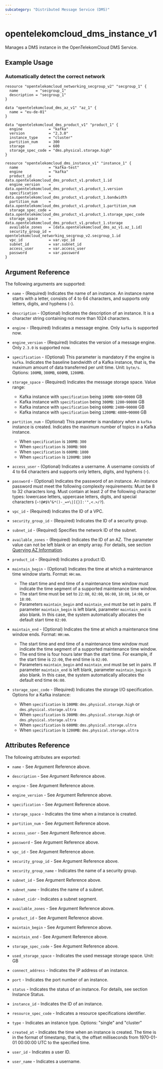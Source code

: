 ```yaml
---
subcategory: "Distributed Message Service (DMS)"
---
```


# opentelekomcloud_dms_instance_v1

Manages a DMS instance in the OpenTelekomCloud DMS Service.

## Example Usage

### Automatically detect the correct network

```hcl
resource "opentelekomcloud_networking_secgroup_v2" "secgroup_1" {
  name        = "secgroup_1"
  description = "secgroup_1"
}

data "opentelekomcloud_dms_az_v1" "az_1" {
  name = "eu-de-01"
}

data "opentelekomcloud_dms_product_v1" "product_1" {
  engine            = "kafka"
  version           = "2.3.0"
  instance_type     = "cluster"
  partition_num     = 300
  storage           = 600
  storage_spec_code = "dms.physical.storage.high"
}

resource "opentelekomcloud_dms_instance_v1" "instance_1" {
  name              = "kafka-test"
  engine            = "kafka"
  product_id        = data.opentelekomcloud_dms_product_v1.product_1.id
  engine_version    = data.opentelekomcloud_dms_product_v1.product_1.version
  specification     = data.opentelekomcloud_dms_product_v1.product_1.bandwidth
  partition_num     = data.opentelekomcloud_dms_product_v1.product_1.partition_num
  storage_spec_code = data.opentelekomcloud_dms_product_v1.product_1.storage_spec_code
  storage_space     = data.opentelekomcloud_dms_product_v1.product_1.storage
  available_zones   = [data.opentelekomcloud_dms_az_v1.az_1.id]
  security_group_id = opentelekomcloud_networking_secgroup_v2.secgroup_1.id
  vpc_id            = var.vpc_id
  subnet_id         = var.subnet_id
  access_user       = var.access_user
  password          = var.password
}
```

## Argument Reference

The following arguments are supported:

* `name` - (Required) Indicates the name of an instance. An instance name starts with a letter,
  consists of 4 to 64 characters, and supports only letters, digits, and hyphens (-).

* `description` - (Optional) Indicates the description of an instance. It is a character
  string containing not more than 1024 characters.

* `engine` - (Required) Indicates a message engine. Only `kafka` is supported now.

* `engine_version` - (Required) Indicates the version of a message engine.
  Only `2.3.0` is supported now.

* `specification` - (Optional) This parameter is mandatory if the engine is `kafka`.
  Indicates the baseline bandwidth of a Kafka instance, that is, the maximum amount
  of data transferred per unit time. Unit: `byte/s`. Options: `100MB`, `300MB`,
  `600MB`, `1200MB`.

* `storage_space` - (Required) Indicates the message storage space. Value range:
  * Kafka instance with `specification` being `100MB`: `600`–`90000` GB
  * Kafka instance with `specification` being `300MB`: `1200`–`90000` GB
  * Kafka instance with `specification` being `600MB`: `2400`–`90000` GB
  * Kafka instance with `specification` being `1200MB`: `4800`–`90000` GB

* `partition_num` - (Optional) This parameter is mandatory when a `kafka` instance is created.
  Indicates the maximum number of topics in a Kafka instance.
  * When `specification` is `100MB`: `300`
  * When `specification` is `300MB`: `900`
  * When `specification` is `600MB`: `1800`
  * When `specification` is `1200MB`: `1800`

* `access_user` - (Optional) Indicates a username. A username consists of 4 to 64 characters
  and supports only letters, digits, and hyphens (-).

* `password` - (Optional) Indicates the password of an instance. An instance password
  must meet the following complexity requirements: Must be 8 to 32 characters long.
  Must contain at least 2 of the following character types: lowercase letters, uppercase
  letters, digits, and special characters (`~!@#$%^&*()-_=+\|[{}]:'",<.>/?`).

* `vpc_id` - (Required) Indicates the ID of a VPC.

* `security_group_id` - (Required) Indicates the ID of a security group.

* `subnet_id` - (Required) Specifies the network ID of the subnet.

* `available_zones` - (Required) Indicates the ID of an AZ. The parameter value can not be
  left blank or an empty array. For details, see section
  [Querying AZ Information](https://docs.otc.t-systems.com/en-us/api/dms/dms-api-180514008.html).

* `product_id` - (Required) Indicates a product ID.

* `maintain_begin` - (Optional) Indicates the time at which a maintenance time window starts.
  Format: `HH:mm`.
  * The start time and end time of a maintenance time window must indicate the time segment of
  a supported maintenance time window.
  * The start time must be set to `22:00`, `02:00`, `06:00`, `10:00`, `14:00`, or `18:00`.
  * Parameters `maintain_begin` and `maintain_end` must be set in pairs. If parameter `maintain_begin`
  is left blank, parameter `maintain_end` is also blank. In this case, the system automatically
  allocates the default start time `02:00`.

* `maintain_end` - (Optional) Indicates the time at which a maintenance time window ends.
  Format: `HH:mm`.
  * The start time and end time of a maintenance time window must indicate the time segment of
  a supported maintenance time window.
  * The end time is four hours later than the start time. For example, if the start time is `22:00`,
  the end time is `02:00`.
  * Parameters `maintain_begin` and `maintain_end` must be set in pairs. If parameter `maintain_end` is left
  blank, parameter `maintain_begin` is also blank. In this case, the system automatically allocates
  the default end time `06:00`.

* `storage_spec_code` - (Required) Indicates the storage I/O specification. Options for a Kafka instance:
  * When `specification` is `100MB`: `dms.physical.storage.high` or `dms.physical.storage.ultra`
  * When `specification` is `300MB`: `dms.physical.storage.high` or `dms.physical.storage.ultra`
  * When `specification` is `600MB`: `dms.physical.storage.ultra`
  * When `specification` is `1200MB`: `dms.physical.storage.ultra`

## Attributes Reference

The following attributes are exported:

* `name` - See Argument Reference above.

* `description` - See Argument Reference above.

* `engine` - See Argument Reference above.

* `engine_version` - See Argument Reference above.

* `specification` - See Argument Reference above.

* `storage_space` - Indicates the time when a instance is created.

* `partition_num` - See Argument Reference above.

* `access_user` - See Argument Reference above.

* `password` - See Argument Reference above.

* `vpc_id` - See Argument Reference above.

* `security_group_id` - See Argument Reference above.

* `security_group_name` - Indicates the name of a security group.

* `subnet_id` - See Argument Reference above.

* `subnet_name` - Indicates the name of a subnet.

* `subnet_cidr` - Indicates a subnet segment.

* `available_zones` - See Argument Reference above.

* `product_id` - See Argument Reference above.

* `maintain_begin` - See Argument Reference above.

* `maintain_end` - See Argument Reference above.

* `storage_spec_code` - See Argument Reference above.

* `used_storage_space` - Indicates the used message storage space. Unit: GB

* `connect_address` - Indicates the IP address of an instance.

* `port` - Indicates the port number of an instance.

* `status` - Indicates the status of an instance. For details, see section Instance Status.

* `instance_id` - Indicates the ID of an instance.

* `resource_spec_code` - Indicates a resource specifications identifier.

* `type` - Indicates an instance type. Options: "single" and "cluster"

* `created_at` - Indicates the time when an instance is created. The time is in the format
  of timestamp, that is, the offset milliseconds from 1970-01-01 00:00:00 UTC to the specified time.

* `user_id` - Indicates a user ID.

* `user_name` -	Indicates a username.
